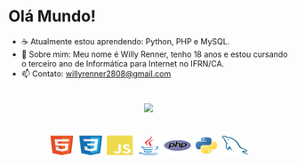 # Olá Mundo!
- ☕ Atualmente estou aprendendo: Python, PHP e MySQL.
- 💬 Sobre mim: Meu nome é Willy Renner, tenho 18 anos e estou cursando o terceiro ano de Informática para Internet no IFRN/CA.
- 📫 Contato: willyrenner2808@gmail.com

#

<div style="display: flex; justify-content: center; align-itens: center; width: auto;">
  <a href="https://github.com/willyrenner"></a>
  <div>
  <img height="160em" src="https://camo.githubusercontent.com/4b6cf41ee78f7e36077753239209ea5f91ed75edfcdef445fd27b6b1a2cff34c/68747470733a2f2f6769746875622d726561646d652d73746174732e76657263656c2e6170702f6170692f746f702d6c616e67732f3f757365726e616d653d77696c6c7972656e6e6572266c61796f75743d636f6d70616374266c616e67735f636f756e743d3136267468656d653d6a6f6c6c79"/>
  </div>
</div>

#

<div style="display: inline_block><br>
  <img title="HTML5" align="center" alt="HTML" height="36" width="48" src="https://raw.githubusercontent.com/devicons/devicon/master/icons/html5/html5-original.svg">
  <img title="HTML5" align="center" alt="HTML" height="36" width="48" src="https://raw.githubusercontent.com/devicons/devicon/master/icons/html5/html5-original.svg">
  <img title="CSS3" align="center" alt="CSS" height="36" width="48" src="https://raw.githubusercontent.com/devicons/devicon/master/icons/css3/css3-original.svg">
  <img title="JavaScript" align="center" alt="JavaScript" height="36" width="48" src="https://raw.githubusercontent.com/devicons/devicon/master/icons/javascript/javascript-plain.svg">
  <img title="Java" align="center" alt="Java" height="36" width="48" src="https://raw.githubusercontent.com/devicons/devicon/master/icons/java/java-original.svg">
  <img title="PHP" align="center" alt="Java" height="36" width="48" src="https://raw.githubusercontent.com/devicons/devicon/master/icons/php/php-original.svg">
  <img title="Python" align="center" alt="Java" height="36" width="48" src="https://raw.githubusercontent.com/devicons/devicon/master/icons/python/python-original.svg">
  <img title="MySQL" align="center" alt="Java" height="36" width="48" src="https://raw.githubusercontent.com/devicons/devicon/master/icons/mysql/mysql-original.svg">
</div>
